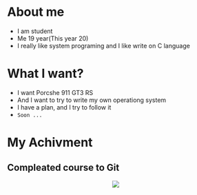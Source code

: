 # About me
- I am student
- Me 19 year(This year 20)
- I really like system programing and I like write on C language


# What I want?
- I want Porcshe 911 GT3 RS
- And I want to try to write my own operationg system
- I have a plan, and I try to follow it
- `Soon ...`
# My Achivment
## Compleated course to Git
<p align="center">
  <img src="https://cdn-bucket.hb.bizmrg.com/purple-images/certificates/8707b51b-e4ca-4f47-8b18-86f4741f2bfd_22_ru.png">
</p>
